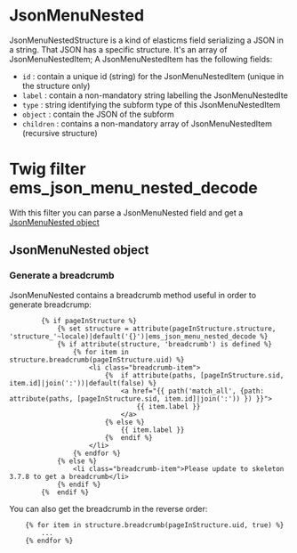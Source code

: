 # JsonMenuNested

JsonMenuNestedStructure is a kind of elasticms field serializing a JSON in a string. That JSON has a specific structure. It's an array of JsonMenuNestedItem; A JsonMenuNestedItem has the following fields:
 - `id` : contain a unique id (string) for the JsonMenuNestedItem (unique in the structure only)
 - `label` : contain a non-mandatory string labelling the JsonMenuNestedIte
 - `type` : string identifying the subform type of this JsonMenuNestedItem 
 - `object` : contain the JSON of the subform
 - `children` : contains a non-mandatory array of JsonMenuNestedItem (recursive structure)

# Twig filter ems_json_menu_nested_decode

With this filter you can parse a JsonMenuNested field and get a [JsonMenuNested object](../src/Json/JsonMenuNested.php)

## JsonMenuNested object

### Generate a breadcrumb

JsonMenuNested contains a breadcrumb method useful in order to generate breadcrump:

```twig
        {% if pageInStructure %}
            {% set structure = attribute(pageInStructure.structure, 'structure_'~locale)|default('{}')|ems_json_menu_nested_decode %}
            {% if attribute(structure, 'breadcrumb') is defined %}
                {% for item in structure.breadcrumb(pageInStructure.uid) %}
                    <li class="breadcrumb-item">
                        {%  if attribute(paths, [pageInStructure.sid, item.id]|join(':'))|default(false) %}
                            <a href="{{ path('match_all', {path: attribute(paths, [pageInStructure.sid, item.id]|join(':')) }) }}">
                                {{ item.label }}
                            </a>
                        {% else %}
                            {{ item.label }}
                        {%  endif %}
                    </li>
                {% endfor %}
            {% else %}
                <li class="breadcrumb-item">Please update to skeleton 3.7.8 to get a breadcrumb</li>
            {% endif %}
        {%  endif %}
```

You can also get the breadcrumb in the reverse order:
```twig
    {% for item in structure.breadcrumb(pageInStructure.uid, true) %}
        ...
    {% endfor %}
```
